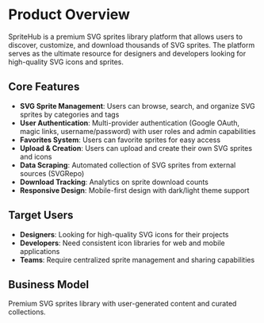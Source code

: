 # Product Overview

SpriteHub is a premium SVG sprites library platform that allows users to discover, customize, and download thousands of SVG sprites. The platform serves as the ultimate resource for designers and developers looking for high-quality SVG icons and sprites.

## Core Features

- **SVG Sprite Management**: Users can browse, search, and organize SVG sprites by categories and tags
- **User Authentication**: Multi-provider authentication (Google OAuth, magic links, username/password) with user roles and admin capabilities
- **Favorites System**: Users can favorite sprites for easy access
- **Upload & Creation**: Users can upload and create their own SVG sprites and icons
- **Data Scraping**: Automated collection of SVG sprites from external sources (SVGRepo)
- **Download Tracking**: Analytics on sprite download counts
- **Responsive Design**: Mobile-first design with dark/light theme support

## Target Users

- **Designers**: Looking for high-quality SVG icons for their projects
- **Developers**: Need consistent icon libraries for web and mobile applications
- **Teams**: Require centralized sprite management and sharing capabilities

## Business Model

Premium SVG sprites library with user-generated content and curated collections.